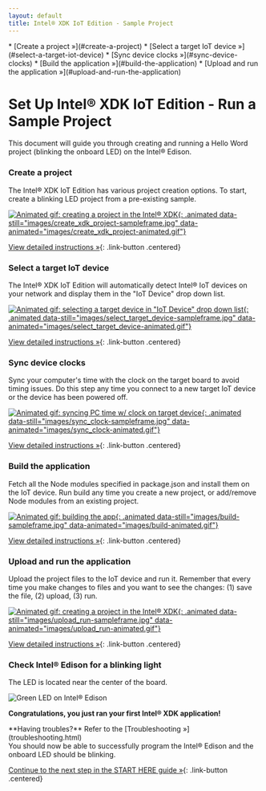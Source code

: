 ```yaml
---
layout: default
title: Intel® XDK IoT Edition - Sample Project
---
```


<div id="toc" markdown="1">
* [Create a project »](#create-a-project)
* [Select a target IoT device »](#select-a-target-iot-device)
* [Sync device clocks »](#sync-device-clocks)
* [Build the application »](#build-the-application)
* [Upload and run the application »](#upload-and-run-the-application)
</div>

# Set Up Intel® XDK IoT Edition - Run a Sample Project

This document will guide you through creating and running a Hello Word project (blinking the onboard LED) on the Intel® Edison.

### Create a project

<div class="tldr" markdown="1">
The Intel® XDK IoT Edition has various project creation options. To start, create a blinking LED project from a pre-existing sample. 
</div>

[![Animated gif: creating a project in the Intel® XDK](){: .animated data-still="images/create_xdk_project-sampleframe.jpg" data-animated="images/create_xdk_project-animated.gif"}](details-create_project.html)

[View detailed instructions »](details-create_project.html){: .link-button .centered}


### Select a target IoT device

<div class="tldr" markdown="1">
The Intel® XDK IoT Edition will automatically detect Intel® IoT devices on your network and display them in the "IoT Device" drop down list. 
</div>

[![Animated gif: selecting a target device in "IoT Device" drop down list](){: .animated data-still="images/select_target_device-sampleframe.jpg" data-animated="images/select_target_device-animated.gif"}](details-select_target_device.html)

[View detailed instructions »](details-select_target_device.html){: .link-button .centered}


### Sync device clocks

<div class="tldr" markdown="1">
Sync your computer's time with the clock on the target board to avoid timing issues. Do this step any time you connect to a new target IoT device or the device has been powered off. 
</div>

[![Animated gif: syncing PC time w/ clock on target device](){: .animated data-still="images/sync_clock-sampleframe.jpg" data-animated="images/sync_clock-animated.gif"}](details-sync_clock.html)

[View detailed instructions »](details-sync_clock.html){: .link-button .centered}


### Build the application

<div class="tldr" markdown="1">
Fetch all the Node modules specified in package.json and install them on the IoT device. Run build any time you create a new project, or add/remove Node modules from an existing project. 
</div>

[![Animated gif: building the app](){: .animated data-still="images/build-sampleframe.jpg" data-animated="images/build-animated.gif"}](details-build.html)

[View detailed instructions »](details-build.html){: .link-button .centered}


### Upload and run the application

<div class="tldr" markdown="1">
Upload the project files to the IoT device and run it. Remember that every time you make changes to files and you want to see the changes: (1) save the file, (2) upload, (3) run. 
</div>

[![Animated gif: creating a project in the Intel® XDK](){: .animated data-still="images/upload_run-sampleframe.jpg" data-animated="images/upload_run-animated.gif"}](details-upload_run.html)

[View detailed instructions »](details-upload_run.html){: .link-button .centered}


### Check Intel® Edison for a blinking light

The LED is located near the center of the board.

![Green LED on Intel® Edison](../../../assembly/arduino_expansion_board/images/on_board_led.png)

**Congratulations, you just ran your first Intel® XDK application!**

<div id="troubleshooting" class="callout troubleshooting" markdown="1">
**Having troubles?** Refer to the [Troubleshooting »](troubleshooting.html)
</div>

<div id="next-steps" class="callout done" markdown="1">
You should now be able to successfully program the Intel® Edison and the onboard LED should be blinking.

[Continue to the next step in the START HERE guide »](../../index.html#done-ide){: .link-button .centered}
</div>